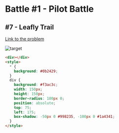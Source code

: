 # Battle #1 - Pilot Battle

## #7 - Leafly Trail

[Link to the problem](https://cssbattle.dev/play/7)

![target](https://cssbattle.dev/targets/7.png)


```html
<div></div>
<style>
  * {
    background: #0b2429;
  }
  div {
    background: #f3ac3c;
    width: 150px;
    height: 150px;
    border-radius: 100px 0;
    position: absolute;
    top: 75;
    left: 175;
    box-shadow: -50px 0 #998235, -100px 0 #1a4341;
  }
</style>
```
